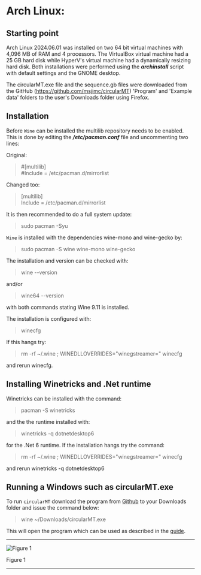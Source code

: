 # Arch Linux:

## Starting point
Arch Linux 2024.06.01 was installed on two 64 bit virtual machines with 4,096 MB of RAM and 4 processors. The VirtualBox virtual machine had a 25 GB hard disk while HyperV's virtual machine had a dynamically resizing hard disk. Both installations were performed using the ***archinstall*** script with default settings and the GNOME desktop.

The circularMT.exe file and the sequence.gb files were downloaded from the GitHub (https://github.com/msjimc/circularMT) 'Program' and 'Example data' folders to the user's Downloads folder using Firefox. 

## Installation

Before ```Wine``` can be installed the multilib repository needs to be enabled. This is done by editing the ***/etc/pacman.conf*** file and uncommenting two lines:

Original: 

> #[multilib]   
> #Include = /etc/pacman.d/mirrorlist

Changed too:

>[multilib]  
> Include = /etc/pacman.d/mirrorlist

It is then recommended to do a full system update:

> sudo pacman -Syu

```Wine``` is installed with the dependencies wine-mono and wine-gecko by:

> sudo pacman -S wine wine-mono wine-gecko

The installation and version can be checked with:
 
> wine --version

and/or 

> wine64 --version

with both commands stating Wine 9.11 is installed.

The installation is configured with:

> winecfg

If this hangs try:

> rm -rf ~/.wine ; WINEDLLOVERRIDES="winegstreamer=" winecfg

and rerun winecfg.

## Installing Winetricks and .Net runtime

Winetricks can be installed with the command:

> pacman -S winetricks

and the the runtime installed with:

> winetricks -q dotnetdesktop6

for the .Net 6 runtime. If the installation hangs try the command:

> rm -rf ~/.wine ; WINEDLLOVERRIDES="winegstreamer=" winecfg

and rerun winetricks -q dotnetdesktop6

## Running a Windows such as circularMT.exe

 To run ```circularMT``` download the program from [Github](https://githud.com/msjimc/circularMT) to your Downloads folder and issue the command below:

> wine ~/Downloads/circularMT.exe 

This will open the program which can be used as described in the [guide]( https://github.com/msjimc/circularMT/tree/master/Guide/README.md).

<hr />

![Figure 1](images/arch_2024_06_01_figure1.jpg)

Figure 1

<hr />
